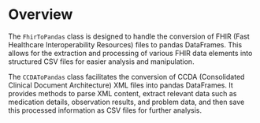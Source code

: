 # Overview
The `FhirToPandas` class is designed to handle the conversion of FHIR (Fast Healthcare Interoperability Resources) files to pandas DataFrames. This allows for the extraction and processing of various FHIR data elements into structured CSV files for easier analysis and manipulation.

The `CCDAToPandas` class facilitates the conversion of CCDA (Consolidated Clinical Document Architecture) XML files into pandas DataFrames. It provides methods to parse XML content, extract relevant data such as medication details, observation results, and problem data, and then save this processed information as CSV files for further analysis.

